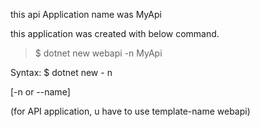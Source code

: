 this api Application name was MyApi

this application was created with below command.

    
> $ dotnet new webapi -n MyApi

Syntax:
$ dotnet new <template-name> - n <project-folder-name>

[-n or --name]

(for API application, 
u have to use template-name webapi)
